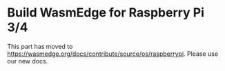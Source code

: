 # Build WasmEdge for Raspberry Pi 3/4

This part has moved to <https://wasmedge.org/docs/contribute/source/os/raspberrypi>. Please use our new docs.
